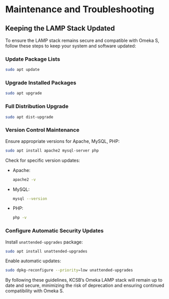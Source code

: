 # Maintenance and Troubleshooting

## Keeping the LAMP Stack Updated

To ensure the LAMP stack remains secure and compatible with Omeka S, follow these steps to keep your system and software updated:

### Update Package Lists

```sh
sudo apt update
```

### Upgrade Installed Packages

```sh
sudo apt upgrade
```

### Full Distribution Upgrade

```sh
sudo apt dist-upgrade
```

### Version Control Maintenance

Ensure appropriate versions for Apache, MySQL, PHP:

```sh
sudo apt install apache2 mysql-server php
```

Check for specific version updates:

- Apache:

  ```sh
  apache2 -v
  ```

- MySQL:

  ```sh
  mysql --version
  ```

- PHP:

  ```sh
  php -v
  ```

### Configure Automatic Security Updates

Install `unattended-upgrades` package:

```sh
sudo apt install unattended-upgrades
```

Enable automatic updates:

```sh
sudo dpkg-reconfigure --priority=low unattended-upgrades
```

By following these guidelines, KCSB’s Omeka LAMP stack will remain up to date and secure, minimizing the risk of deprecation and ensuring continued compatibility with Omeka S.